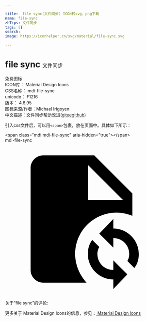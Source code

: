 ```yaml
---

title:  file sync(文件同步) ICON转svg、png下载
name: file-sync
zhTips: 文件同步
tags: []
search: 
image: https://iconhelper.cn/svg/material/file-sync.svg

---
```


# file sync  <small style="font-size: 60%;font-weight: 100">文件同步</small>


<div class="detail-page">
<p>
<span><span class="badge-success badge">免费图标</span> </span>
<br/>
<span>
ICON库：
<span class="badge-secondary badge">Material Design Icons</span> 
</span>
<br/>
<span>
CSS名称：
<span class="badge-secondary badge">mdi-file-sync</span> 
</span>
<br/>
<span>
unicode：
<span class="badge-secondary badge">F1216</span> 
<copy-btn content='F1216' btn-title=""></copy-btn>
<copy-btn :content='String.fromCodePoint(parseInt("F1216", 16))' btn-title="复制U"></copy-btn>
</span>
<br/>
<span>
版本：
<span class="badge-secondary badge">4.6.95</span> 
</span>
<br/>
<span>图标来源/作者：<span class="badge-light badge">Michael Irigoyen</span></span> 
<br/>
<span class="zh-detail">中文描述：<span class="badge-primary badge">文件同步</span><span class="help-link"><span>帮助改进</span>(<a href="https://gitee.com/liuwave/icon-helper/edit/master/json/material/file-sync.json" target="_blank" rel="noopener noreferrer">gitee</a><a href="https://github.com/liuwave/icon-helper/edit/master/json/material/file-sync.json" target="_blank" rel="noopener noreferrer">github</a></span>)</span><br/>
</p>
</div>
<div class="alert alert-dark">
  <i class="mdi mdi-file-sync mdi-48px"></i>
  <i class="mdi mdi-file-sync mdi-36px"></i>
  <i class="mdi mdi-file-sync mdi-24px"></i>
  <i class="mdi mdi-file-sync mdi-18px"></i>
</div>
<div>
  <p>引入css文件后，可以用<code>&lt;span&gt;</code>包裹，放在页面中。具体如下所示：    
  </p>
  <div class="alert alert-primary" style="font-size: 14px">
    &lt;span class="mdi mdi-file-sync" aria-hidden="true"&gt;&lt;/span&gt;
    <copy-btn content='<span class="mdi mdi-file-sync" aria-hidden="true"></span>'></copy-btn>
  </div>
  <div class="alert alert-secondary">
    <i class="mdi mdi-file-sync"
    style="font-size: 24px"
    aria-hidden="true"></i> mdi-file-sync
    <copy-btn content="mdi-file-sync" btn-title="复制图标名称"></copy-btn>
  </div>
</div>
<div id="svg" class="svg-wrap">
<svg xmlns="http://www.w3.org/2000/svg" viewBox="0 0 24 24"><path d="M11 17.5C11 13.9 13.9 11 17.5 11C18.4 11 19.2 11.2 20 11.5V8L14 2H6C4.9 2 4 2.9 4 4V20C4 21.1 4.9 22 6 22H12.8C11.7 20.8 11 19.2 11 17.5M13 3.5L18.5 9H13V3.5M17 12V13.5C19.2 13.5 21 15.3 21 17.5C21 18.3 20.8 19.1 20.3 19.7L19.2 18.6C19.4 18.3 19.5 17.9 19.5 17.5C19.5 16.1 18.4 15 17 15V16.5L14.8 14.3L17 12M17 23V21.5C14.8 21.5 13 19.7 13 17.5C13 16.7 13.2 15.9 13.7 15.3L14.8 16.4C14.6 16.7 14.5 17.1 14.5 17.5C14.5 18.9 15.6 20 17 20V18.5L19.2 20.7L17 23Z" /></svg>
</div>
<detail full-name='mdi-file-sync'></detail>
<div>
<p>关于“file sync”的评论:</p>
</div>
<Vssue title="关于“file sync”的评论" ></Vssue>    
<div><p>更多关于 Material Design Icons的信息，参见：<a target="_blank" href="https://iconhelper.cn/material.html"> Material Design Icons</a>
</p></div>
